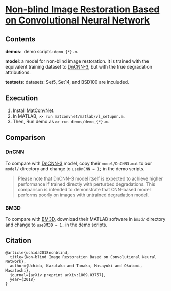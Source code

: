 
# [Non-blind Image Restoration Based on Convolutional Neural Network](https://arxiv.org/abs/1809.03757)

## Contents

**demos**:  demo scripts: `demo_{*}.m`.

**model**:  a model for non-blind image restoration. It is trained with the equivalent training dataset to [DnCNN-3](https://github.com/cszn/DnCNN), but with the true degradation attributions.

**testsets**: datasets: Set5, Set14, and BSD100 are inculuded.

## Execution

1. Install [MatConvNet](http://www.vlfeat.org/matconvnet/).
1. In MATLAB, `>> run matconvnet/matlab/vl_setupnn.m`.
1. Then, Run demo as `>> run demos/demo_{*}.m`.

## Comparison

### DnCNN

To compare with [DnCNN-3](https://github.com/cszn/DnCNN) model,
copy their `model/DnCNN3.mat` to our `model/` directory and change to `useDnCNN = 1;` in the demo scripts.

> Please note that DnCNN-3 model itself is expected to achieve higher performance if trained directly with perturbed degradations. This comparison is intended to demonstrate that CNN-based model performs poorly on images with untrained degradation model.


### BM3D

To compare with [BM3D](http://www.cs.tut.fi/~foi/GCF-BM3D/), download their MATLAB software in `bm3d/` directory and change to `useBM3D = 1;` in the demo scripts.

## Citation

```
@article{uchida2018nonblind,
  title={Non-blind Image Restoration Based on Convolutional Neural Network},
  author={Uchida, Kazutaka and Tanaka, Masayuki and Okutomi, Masatoshi},
  journal={arXiv preprint arXiv:1809.03757},
  year={2018}
}
```
